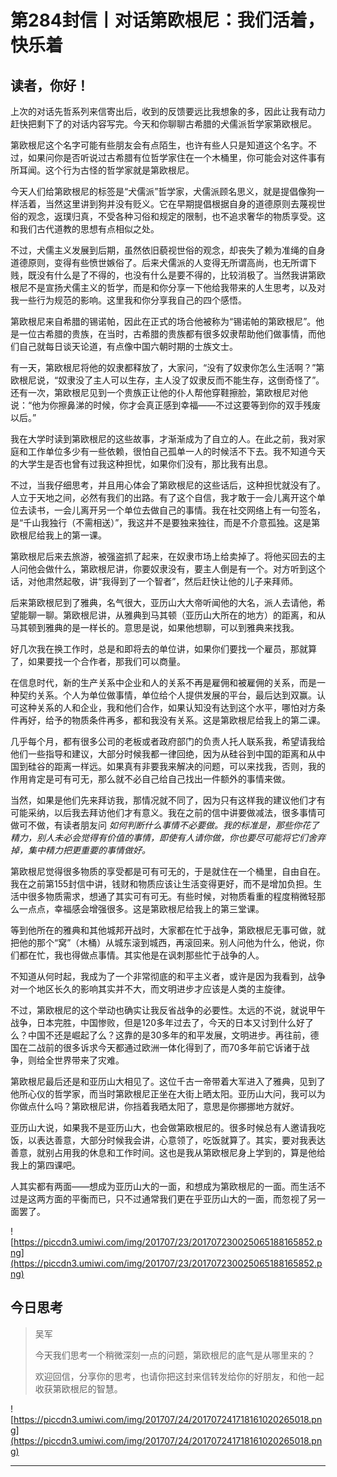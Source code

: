 # 第284封信丨对话第欧根尼：我们活着，快乐着

## 读者，你好！

上次的对话先哲系列来信寄出后，收到的反馈要远比我想象的多，因此让我有动力赶快把剩下了的对话内容写完。今天和你聊聊古希腊的犬儒派哲学家第欧根尼。

第欧根尼这个名字可能有些朋友会有点陌生，也许有些人只是知道这个名字。不过，如果问你是否听说过古希腊有位哲学家住在一个木桶里，你可能会对这件事有所耳闻。这个行为古怪的哲学家就是第欧根尼。

今天人们给第欧根尼的标签是“犬儒派”哲学家，犬儒派顾名思义，就是提倡像狗一样活着，当然这里讲到狗并没有贬义。它在早期提倡根据自身的道德原则去蔑视世俗的观念，返璞归真，不受各种习俗和规定的限制，也不追求奢华的物质享受。这和我们古代道教的思想有点相似之处。

不过，犬儒主义发展到后期，虽然依旧藐视世俗的观念，却丧失了赖为准绳的自身道德原则，变得有些愤世嫉俗了。后来犬儒派的人变得无所谓高尚，也无所谓下贱，既没有什么是了不得的，也没有什么是要不得的，比较消极了。当然我讲第欧根尼不是宣扬犬儒主义的哲学，而是和你分享一下他给我带来的人生思考，以及对我一些行为规范的影响。这里我和你分享我自己的四个感悟。

第欧根尼来自希腊的锡诺帕，因此在正式的场合他被称为“锡诺帕的第欧根尼”。他是一位古希腊的贵族，在当时，古希腊的贵族都有很多奴隶帮助他们做事情，而他们自己就每日谈天论道，有点像中国六朝时期的士族文士。

有一天，第欧根尼将他的奴隶都释放了，大家问，“没有了奴隶你怎么生活啊？”第欧根尼说，“奴隶没了主人可以生存，主人没了奴隶反而不能生存，这倒奇怪了”。还有一次，第欧根尼见到一个贵族正让他的仆人帮他穿鞋擦脸，第欧根尼对他说：“他为你擦鼻涕的时候，你才会真正感到幸福——不过这要等到你的双手残废以后。”

我在大学时读到第欧根尼的这些故事，才渐渐成为了自立的人。在此之前，我对家庭和工作单位多少有一些依赖，很怕自己孤单一人的时候活不下去。我不知道今天的大学生是否也曾有过我这种担忧，如果你们没有，那比我有出息。

不过，当我仔细思考，并且用心体会了第欧根尼的这些话后，这种担忧就没有了。人立于天地之间，必然有我们的出路。有了这个自信，我才敢于一会儿离开这个单位去读书，一会儿离开另一个单位去做自己的事情。我在社交网络上有一句签名，是“千山我独行（不需相送）”，我这并不是要独来独往，而是不介意孤独。这是第欧根尼给我上的第一课。

第欧根尼后来去旅游，被强盗抓了起来，在奴隶市场上给卖掉了。将他买回去的主人问他会做什么，第欧根尼讲，你要奴隶没有，要主人倒是有一个。对方听到这个话，对他肃然起敬，讲“我得到了一个智者”，然后赶快让他的儿子来拜师。

后来第欧根尼到了雅典，名气很大，亚历山大大帝听闻他的大名，派人去请他，希望能聊一聊。第欧根尼讲，从雅典到马其顿（亚历山大所在的地方）的距离，和从马其顿到雅典的是一样长的。意思是说，如果他想聊，可以到雅典来找我。

好几次我在换工作时，总是和即将去的单位讲，如果你们要找一个雇员，那就算了，如果要找一个合作者，那我们可以商量。

在信息时代，新的生产关系中企业和人的关系不再是雇佣和被雇佣的关系，而是一种契约关系。个人为单位做事情，单位给个人提供发展的平台，最后达到双赢。认可这种关系的人和企业，我和他们合作，如果认知没有达到这个水平，哪怕对方条件再好，给予的物质条件再多，都和我没有关系。这是第欧根尼给我上的第二课。

几乎每个月，都有很多公司的老板或者政府部门的负责人托人联系我，希望请我给他们一些指导和建议，大部分时候我都一律回绝，因为从硅谷到中国的距离和从中国到硅谷的距离一样远。如果真有非要我来解决的问题，可以来找我，否则，我的作用肯定是可有可无，那么就不必自己给自己找出一件额外的事情来做。

当然，如果是他们先来拜访我，那情况就不同了，因为只有这样我的建议他们才有可能采纳，以后我去拜访他们才有意义。我在之前的信中讲要做减法，很多事情可做可不做，有读者朋友问 *如何判断什么事情不必要做。我的标准是，那些你花了精力，别人未必会觉得有价值的事情，即使有人请你做，你也要尽可能将它们舍弃掉，集中精力把更重要的事情做好。*

第欧根尼觉得很多物质的享受都是可有可无的，于是就住在一个桶里，自由自在。我在之前第155封信中讲，钱财和物质应该让生活变得更好，而不是增加负担。生活中很多物质需求，想通了其实可有可无。有些时候，对物质看重的程度稍微轻那么一点点，幸福感会增强很多。这是第欧根尼给我上的第三堂课。

等到他所在的雅典和其他城邦开战时，大家都在忙于战争，第欧根尼无事可做，就把他的那个“窝”（木桶）从城东滚到城西，再滚回来。别人问他为什么，他说，你们都在忙，我也得做点事情。其实他是在讽刺那些忙于战争的人。

不知道从何时起，我成为了一个非常彻底的和平主义者，或许是因为我看到，战争对一个地区长久的影响其实并不大，而文明进步才应该是人类的主旋律。

不过，第欧根尼的这个举动也确实让我反省战争的必要性。太远的不说，就说甲午战争，日本完胜，中国惨败，但是120多年过去了，今天的日本又讨到什么好了么？中国不还是崛起了么？这靠的是30多年的和平发展，文明进步。再往前，德国在二战前的很多诉求今天都通过欧洲一体化得到了，而70多年前它诉诸于战争，则给全世界带来了灾难。

第欧根尼最后还是和亚历山大相见了。这位千古一帝带着大军进入了雅典，见到了他所心仪的哲学家，而当时第欧根尼正坐在大街上晒太阳。亚历山大问，我可以为你做点什么吗？第欧根尼讲，你挡着我晒太阳了，意思是你挪挪地方就好。

亚历山大说，如果我不是亚历山大，也会做第欧根尼的。很多时候总有人邀请我吃饭，以表达善意，大部分时候我会讲，心意领了，吃饭就算了。其实，要对我表达善意，就别占用我的休息和工作时间。这也是我从第欧根尼身上学到的，算是他给我上的第四课吧。

人其实都有两面——想成为亚历山大的一面，和想成为第欧根尼的一面。而生活不过是这两方面的平衡而已，只不过通常我们更在乎亚历山大的一面，而忽视了另一面罢了。

![https://piccdn3.umiwi.com/img/201707/23/201707230025065188165852.png](https://piccdn3.umiwi.com/img/201707/23/201707230025065188165852.png)

## 今日思考

> 吴军
> 
> 今天我们思考一个稍微深刻一点的问题，第欧根尼的底气是从哪里来的？
> 
> 
> 
> 欢迎回信，分享你的思考，也请你把这封来信转发给你的好朋友，和他一起收获第欧根尼的智慧。

![https://piccdn3.umiwi.com/img/201707/24/201707241718161020265018.png](https://piccdn3.umiwi.com/img/201707/24/201707241718161020265018.png)

---
